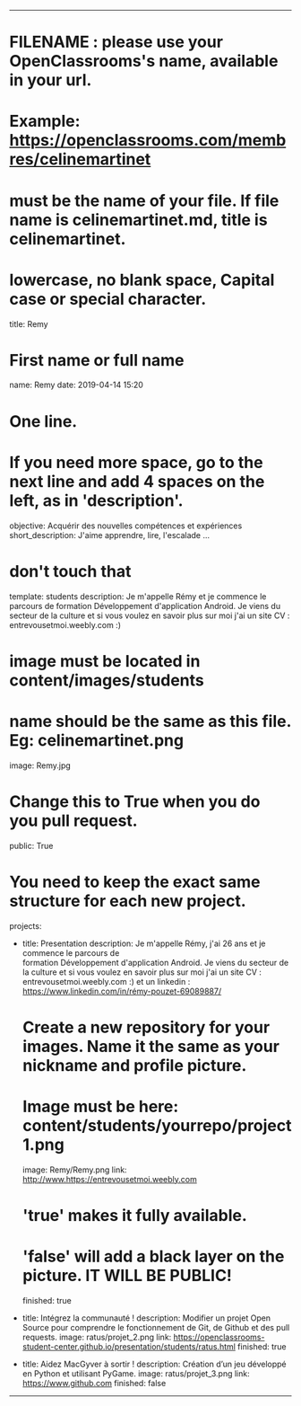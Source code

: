 ---

# FILENAME : please use your OpenClassrooms's name, available in your url.

# Example: https://openclassrooms.com/membres/celinemartinet

# must be the name of your file. If file name is celinemartinet.md, title is celinemartinet.

# lowercase, no blank space, Capital case or special character.
title: Remy

# First name or full name
name: Remy
date: 2019-04-14 15:20

# One line.
# If you need more space, go to the next line and add 4 spaces on the left, as in 'description'.
objective: Acquérir des nouvelles compétences et expériences 
short_description: J'aime apprendre, lire, l'escalade ...

# don't touch that
template: students
description:
    Je m'appelle Rémy et je commence le parcours de formation 
    Développement d'application Android. Je viens du secteur 
    de la culture et si vous voulez en savoir plus sur moi 
    j'ai un site CV : entrevousetmoi.weebly.com :)
   

# image must be located in content/images/students

# name should be the same as this file. Eg: celinemartinet.png
image: Remy.jpg

# Change this to True when you do you pull request.
public: True

# You need to keep the exact same structure for each new project.
projects:
  - title: Presentation
    description: Je m'appelle Rémy, j'ai 26 ans et je commence le parcours de  
    formation Développement d'application Android. Je viens du secteur de la 
    culture et si vous voulez en savoir plus sur moi j'ai un site CV : 
    entrevousetmoi.weebly.com :) et un linkedin : https://www.linkedin.com/in/rémy-pouzet-69089887/
	
    # Create a new repository for your images. Name it the same as your nickname and profile picture.
	
    # Image must be here: content/students/yourrepo/project1.png
    image: Remy/Remy.png
    link: http://www.https://entrevousetmoi.weebly.com
	
    # 'true' makes it fully available.
    # 'false' will add a black layer on the picture. IT WILL BE PUBLIC!
    finished: true
	
  - title: Intégrez la communauté !
    description: Modifier un projet Open Source pour comprendre le fonctionnement de Git, de Github et des pull requests. 
    image: ratus/projet_2.png
    link: https://openclassrooms-student-center.github.io/presentation/students/ratus.html
    finished: true
	
  - title: Aidez MacGyver à sortir !
    description: Création d’un jeu développé en Python et utilisant PyGame.
    image: ratus/projet_3.png
    link: https://www.github.com
    finished: false
---